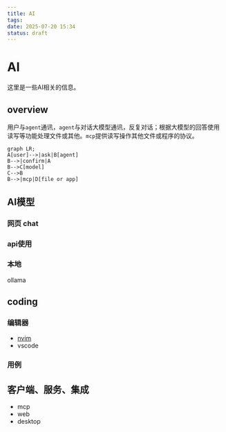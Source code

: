 ```yaml
---
title: AI
tags:
date: 2025-07-20 15:34
status: draft
---
```


# AI

这里是一些AI相关的信息。

## overview

用户与`agent`通讯，`agent`与对话大模型通讯，反复对话；根据大模型的回答使用读写等功能处理文件或其他。`mcp`提供读写操作其他文件或程序的协议。

```mermaid
graph LR;
A[user]-->|ask|B[agent]
B-->|confirm|A
B-->C[model]
C-->B
B-->|mcp|D[file or app]
```

## AI模型

### 网页 chat

### api使用

### 本地

ollama

## coding

### 编辑器

- [nvim](/wiki/dev/ai/ai-in-nvim)
- vscode

### 用例

## 客户端、服务、集成

- mcp
- web
- desktop
